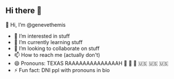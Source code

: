 ## Hi there 👋
👋 Hi, I’m @genevethemis
- 👀 I’m interested in stuff
- 🌱 I’m currently learning stuff
- 💞️ I’m looking to collaborate on stuff
- 📫 How to reach me (actually don't)
- 😄 Pronouns: TEXAS RAAAAAAAAAAAAAAH 🦅 🦅 🦅  🇺🇸 🇺🇸 🇺🇸
- ⚡ Fun fact: DNI ppl with pronouns in bio

<!--
**genevethemis/genevethemis** is a ✨ _special_ ✨ repository because its `README.md` (this file) appears on your GitHub profile.
